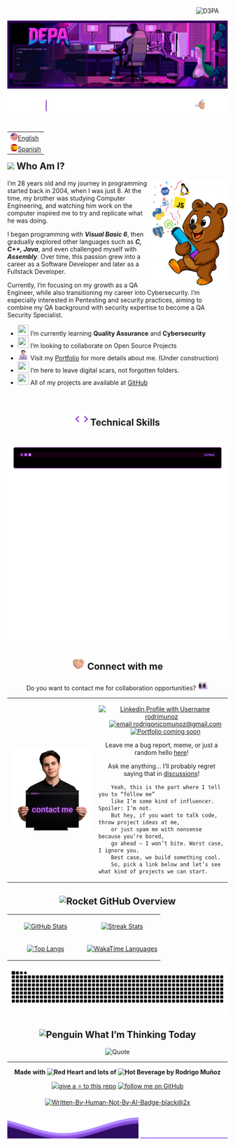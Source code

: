 <!--count badge-->
<p align="right">
  <img src="https://komarev.com/ghpvc/?username=D3PA&label=Profile%20views&color=823AB5&style=for-the-badge&logo=star" alt="D3PA" style="padding-right:20px;" />
</p>

<!--banner image-->
![Banner image D3PA](assets/bannerv2.gif)

<!--title-->
<p align="center">
  <img src="assets/hi_typing.svg" width="900" />
</p>

<table align="right">
 <tr><td><a href="https://github.com/D3PA"><img src="assets/flags/flag_us.png" alt="USA flag" width="17px">English</a></td></tr> 
 <tr><td><a href="https://github.com/D3PA"><img src="assets/flags/flag_es.png" alt="Spain flag" width="17px">Spanish</a></td></tr>
</table>

</br>

<!--about me-->
## <img src="https://emojis.slackmojis.com/emojis/images/1643514389/3643/cool-doge.gif?1643514389" width="35"/> Who Am I?

<!--right image-->
<div>
  <img align="right" width="35%" src="https://github.com/D3PA/D3PA/blob/main/assets/rightimagebearv2.png?raw=true">
</div>

<!--about me info-->
I’m 28 years old and my journey in programming started back in 2004, when I was just 8. At the time, my brother was studying Computer Engineering, and watching him work on the computer inspired me to try and replicate what he was doing.

I began programming with ***Visual Basic 6***, then gradually explored other languages such as ***C, C++, Java***, and even challenged myself with ***Assembly***. Over time, this passion grew into a career as a Software Developer and later as a Fullstack Developer.

Currently, I’m focusing on my growth as a QA Engineer, while also transitioning my career into Cybersecurity. I’m especially interested in Pentesting and security practices, aiming to combine my QA background with security expertise to become a QA Security Specialist.

- <img src="https://raw.githubusercontent.com/Tarikul-Islam-Anik/Animated-Fluent-Emojis/master/Emojis/Smilies/Purple%20Heart.png" width="25" height="25" /> I’m currently learning **Quality Assurance** and **Cybersecurity**
- <img src="https://raw.githubusercontent.com/Tarikul-Islam-Anik/Animated-Fluent-Emojis/master/Emojis/People/People%20Hugging.png" width="25" height="25" /> I’m looking to collaborate on Open Source Projects
- <img src="https://raw.githubusercontent.com/Tarikul-Islam-Anik/tarikul-islam-anik/refs/heads/main/assets/images/Man%20Technologist%20Light%20Skin%20Tone.png" width="25" height="25" /> Visit my [Portfolio](https://github.com/D3PA) for more details about me. (Under construction)
- <img src="https://emojis.slackmojis.com/emojis/images/1699029852/73706/purple_mamacostyle_fdk.gif?1699029852" width="25" height="25" /> I’m here to leave digital scars, not forgotten folders. 
- <img src="https://emojis.slackmojis.com/emojis/images/1666851939/62008/party-github.gif?1666851939" width="25" height="25" /> All of my projects are available at [GitHub](https://github.com/D3PA?tab=repositories)


</br>

<!--technical skills table-->
<div align="center">
  
## <img src="assets/technicalv2.gif" alt="Technical Skills" width="30" height="30" /> Technical Skills

</div>

</br>

<div align="center">

<img src="assets/skills-terminalv2.gif" alt="skills terminal" />

</div>

<!--connect with me-->
<div align="center">
  
## <img src="https://github.com/Tarikul-Islam-Anik/tarikul-islam-anik/raw/main/assets/images/Folded%20Hands%20Light%20Skin%20Tone.png" alt="Folded hands" width="30" /> Connect with me

</div>
<p align="center">
Do you want to contact me for collaboration opportunities? <img src="https://raw.githubusercontent.com/Tarikul-Islam-Anik/tarikul-islam-anik/main/assets/images/Eyes.png" alt="Purple Heart" width="25" height="25" />
<table>
  <tr>
    <td width="40%">
      <img src="assets/contact.png" width="500px" />
    </td>
    <td width="60%">
      </p>
      <p align="center">
      <a href="https://www.linkedin.com/in/rodrimunoz"><img src="https://custom-icon-badges.demolab.com/badge/LinkedIn-823AB5?style=for-the-badge&logo=linkedin&logoColor=823AB5&labelColor=black" alt="Linkedin Profile with Username rodrimunoz" /></a>
        &emsp;
      <a href="mailto:rodrigonicomunoz@gmail.com"><img src="https://img.shields.io/badge/Gmail-823AB5?style=for-the-badge&logo=gmail&logoColor=823AB5&labelColor=black" alt="email rodrigonicomunoz@gmail.com" /></a>
        &emsp;
      <a href="https://github.com/D3PA"><img src="https://custom-icon-badges.demolab.com/badge/Portfolio-823AB5?style=for-the-badge&logo=file-directory-fill&logoColor=823AB5&labelColor=black" alt="Portfolio coming soon" /></a> 
      </p>
      <p align="center">Leave me a bug report, meme, or just a random hello <a href="https://github.com/D3PA/D3PA/issues/new?template=guestbook-entry.md">here</a>!</p>
      <p align="center">Ask me anything… I’ll probably regret saying that in <a href="https://github.com/D3PA/D3PA/discussions/new/choose">discussions</a>!</p>
  
        Yeah, this is the part where I tell you to “follow me” 
        like I’m some kind of influencer. Spoiler: I’m not.   
        But hey, if you want to talk code, throw project ideas at me, 
        or just spam me with nonsense because you’re bored,    
        go ahead – I won’t bite. Worst case, I ignore you. 
        Best case, we build something cool.  
        So, pick a link below and let’s see what kind of projects we can start. 
  </tr>
</table>

<!--github overview-->
<div align="center">
  
## <img src="https://raw.githubusercontent.com/Tarikul-Islam-Anik/Animated-Fluent-Emojis/master/Emojis/Travel%20and%20places/Rocket.png" alt="Rocket" width="30" /> GitHub Overview

</div>
<table width="100%">
  <tr>
    <td width="50%">
      <p align="center">
        <a href="https://github.com/D3PA">
          <img align="center" src="https://github-readme-stats.vercel.app/api?username=D3PA&count_private=true&show_icons=true&theme=dark&bg_color=000000&title_color=b23eff&text_color=ffffff&rank_icon=github&hide=prs,issues,contribs&border_color=823AB5&show=reviews,prs_merged,prs_merged_percentage&card_width=500" alt="GitHub Stats" />
        </a>
      </p>
    </td>
    <td width="50%">
      <p align="center">
        <a href="https://github.com/D3PA">
          <img align="center" src="https://streak-stats.demolab.com?user=D3PA&theme=dark&background=000000&fire=ffeb95&ring=ffeb95&sideNums=ffffff&sideLabels=ffffff&dates=b23eff&currStreakNum=ffffff&border=823AB5&card_width=500" alt="Streak Stats" />
        </a>
      </p>
    </td>
  </tr>
   <tr>
    <td width="50%">
      <p align="center">
        <a href="https://github.com/D3PA">
          <img align="center" src="https://github-readme-stats.vercel.app/api/top-langs/?username=D3PA&layout=compact&theme=dark&card_width=500&langs_count=8&bg_color=000000&title_color=b23eff&text_color=ffffff&border_color=823AB5" alt="Top Langs" />
        </a>
      </p>
    </td>
    <td width="50%">
      <p align="center">
        <a href="https://wakatime.com/@DEPA">
          <img align="center" src="https://github-readme-stats.vercel.app/api/wakatime?username=DEPA&layout=compact&theme=dark&bg_color=000000&title_color=b23eff&text_color=ffffff&border_color=823AB5&card_width=500&langs_count=8&custom_title=Code%20Time%20⏳" alt="WakaTime Languages" />
        </a>
      </p>
    </td>
  </tr>
</table>


<!-- snake purple -->
<div align="center">
  <img src="https://github.com/D3PA/D3PA/blob/output/snake.svg" alt="Snake animation">
</div>
<!-- snake purple -->

<!--update quote at 00:00 argentina-->
<div align="center">
  
## <img src="https://raw.githubusercontent.com/Tarikul-Islam-Anik/Animated-Fluent-Emojis/master/Emojis/Animals/Penguin.png" alt="Penguin" width="30" /> What I’m Thinking Today

</div>



































<!--TARJETA_INICIO-->
<p align="center">
  <img src="https://readme-daily-quotes.vercel.app/api?author=Itachi%20Uchiha&quote=People%E2%80%99s%20lives%20don%E2%80%99t%20end%20when%20they%20die%2C%20it%20ends%20when%20they%20lose%20faith.&theme=transparent&author_color=7F3CFF&accent_color=7F3CFF&font=ubuntu&quote_color=FFFFFF&border_color=1A0045&border_width=5" alt="Quote"/>
</p>
<!--TARJETA_FIN-->



































---

<!--final-->
<div align="center">
  
**Made with <img src="https://raw.githubusercontent.com/Tarikul-Islam-Anik/Animated-Fluent-Emojis/master/Emojis/Smilies/Purple%20Heart.png" alt="Red Heart" width="25" height="25" /> and lots of <img src="https://raw.githubusercontent.com/Tarikul-Islam-Anik/Animated-Fluent-Emojis/master/Emojis/Food/Hot%20Beverage.png" alt="Hot Beverage" width="25" height="25" /> by Rodrigo Muñoz**

[![give a ⭐ to this repo](https://img.shields.io/badge/give%20a%20%E2%AD%90%20to%20this%20repo-black?style=for-the-badge)](https://github.com/D3PA/D3PA)
[![follow me on GitHub](https://img.shields.io/badge/follow%20me%20on%20GitHub-black?style=for-the-badge&logo=github)](https://github.com/D3PA)

<a href="https://notbyai.fyi/#not-by-ai-mission"><img width="131" alt="Written-By-Human-Not-By-AI-Badge-black@2x" src="https://github.com/user-attachments/assets/847dd474-1d1d-462a-a115-d162e544f714" /></a>


</div>


<img alt="final animation" src="assets/animation_purple.svg">
<img alt="final line" src="assets/final_line.svg">
<!--final-->






















